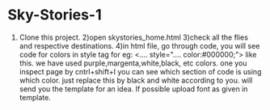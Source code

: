 # Sky-Stories-1

1) Clone this project.
2)open skystories_home.html
3)check all the flies and respective destinations.
4)in html file, go through code, you will see code for colors in style tag 
for eg: <.... style=".... color:#000000;"> like this.
we have used purple,margenta,white,black, etc colors.
one you inspect page by cntrl+shift+I you can see which section of code is using which color.
just replace this by black and white according to you.
will send you the template for an idea.
If possible upload font as given in template.
